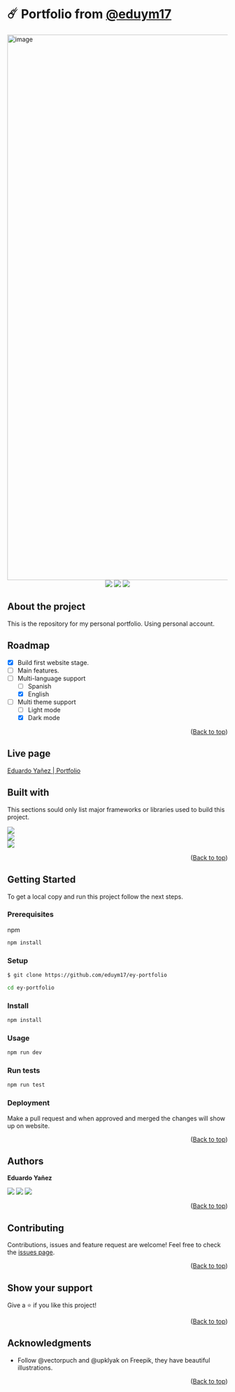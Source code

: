 # ☄️ Portfolio from [@eduym17](https://github.com/eduym17)
<img width="1247" alt="image" src="https://user-images.githubusercontent.com/96452418/172680077-1d66ba66-ef28-40c9-ad97-905e387b392c.png">

<div align=center>
     <a href="https://nodejs.org/" target="_blank"><img src="https://img.shields.io/badge/Node%20js-16.x.x-339933?style=for-the-badge&logo=node.js&labelColor=20232a" /></a>
     <a href="https://www.npmjs.com/" target="_blank"><img src="https://img.shields.io/badge/npm-8.x.x-CB3837?style=for-the-badge&logo=npm&labelColor=20232a" /></a>
     <a href="https://docs.github.com/es/repositories/managing-your-repositorys-settings-and-features/customizing-your-repository/licensing-a-repository" target="_blank"><img src="https://img.shields.io/badge/license-MIT-orange?style=for-the-badge&logo=github&labelColor=20232a" /></a>
</div>

## About the project

This is the repository for my personal portfolio. Using personal account.

## Roadmap

- [x] Build first website stage.
- [ ] Main features.
- [ ] Multi-language support
     - [ ] Spanish
     - [x] English
- [ ] Multi theme support
     - [ ] Light mode
     - [x] Dark mode

<p align="right">(<a href="#top">Back to top</a>)</p>

## Live page

[Eduardo Yañez | Portfolio](https://eduym.asteroi.dev/)

## Built with

This sections sould only list major frameworks or libraries used to build this project.

[<img src="https://img.shields.io/badge/reactjs-%2320232a.svg?style=for-the-badge&logo=react&logoColor=%2361DAFB" />][ReactJS] <br/>
[<img src="https://img.shields.io/badge/tailwindcss-%2338B2AC.svg?style=for-the-badge&logo=tailwind-css&logoColor=white" />][TailwindCSS] <br/>
[<img src="https://img.shields.io/badge/Vite-646CFF?style=for-the-badge&logo=vite&logoColor=white" />][ViteJS] <br/>

[ReactJS]: https://reactjs.org/
[ReactRouter]: https://reactrouter.com/
[ReduxJS]: https://redux.js.org/
[TailwindCSS]: https://tailwindcss.com/
[ViteJS]: https://vitejs.dev/
[NodeJS]: https://nodejs.org/
[MongoDB]: https://www.mongodb.com/
[VueJS]: https://vuejs.org/
[VueRouter]: https://router.vuejs.org/
[Bootstrap]: https://getbootstrap.com/
[Axios]: https://github.com/axios/axios
[PostgresQL]: https://www.postgresql.org/
[ExpressJS]: https://expressjs.com/
[NPM]: https://www.npmjs.com/
[Yarn]: https://classic.yarnpkg.com/
[License]: https://docs.github.com/es/repositories/managing-your-repositorys-settings-and-features/customizing-your-repository/licensing-a-repository
<!-- more badges here: https://github.com/Ileriayo/markdown-badges || https://github.com/iuricode/README-template/blob/main/badges/badges.md -->
<p align="right">(<a href="#top">Back to top</a>)</p>

## Getting Started

To get a local copy and run this project follow the next steps.

### Prerequisites

npm
  ```sh
  npm install
  ```

### Setup

  ```sh
  $ git clone https://github.com/eduym17/ey-portfolio
  ```
  
  ```sh
  cd ey-portfolio
  ```

### Install

  ```sh
  npm install
  ```

### Usage

  ```sh
  npm run dev
  ```

### Run tests

  ```sh
  npm run test
  ```

### Deployment

Make a pull request and when approved and merged the changes will show up on website.

<p align="right">(<a href="#top">Back to top</a>)</p>

## Authors

**Eduardo Yañez** 

[<img src="https://img.shields.io/badge/GitHub-100000?style=for-the-badge&logo=github&logoColor=white" />][github-eduym17]
[<img src="https://img.shields.io/badge/LinkedIn-0077B5?style=for-the-badge&logo=linkedin&logoColor=white" />][linkedin-eduym17]
[<img src="https://img.shields.io/badge/Mail-00C300?style=for-the-badge&logo=gmail&logoColor=white" />][mail-eduym17]

[github-eduym17]: https://github.com/eduym17
[linkedin-eduym17]: https://www.linkedin.com/in/eduym17/
[mail-eduym17]: mailto:eduardo_yanez@live.com.mx

<p align="right">(<a href="#top">Back to top</a>)</p>

## Contributing

Contributions, issues and feature request are welcome!
Feel free to check the [issues page](../../issues/).
<p align="right">(<a href="#top">Back to top</a>)</p>

## Show your support

Give a ⭐️ if you like this project!
<p align="right">(<a href="#top">Back to top</a>)</p>

## Acknowledgments

- Follow @vectorpuch and @upklyak on Freepik, they have beautiful illustrations.
<p align="right">(<a href="#top">Back to top</a>)</p>
